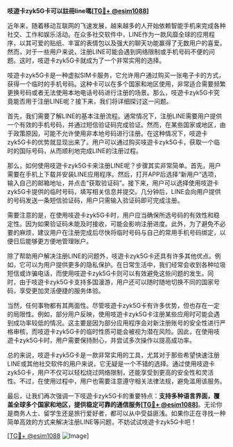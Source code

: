 **吱遊卡zyk5G卡可以註冊line嗎[[TG💪+ @esim1088](https://t.me/s/esim1088)]**

近年来，随着移动互联网的飞速发展，越来越多的人开始依赖智能手机来完成各种社交、工作和娱乐活动。在众多社交软件中，LINE作为一款风靡全球的应用程序，以其可爱的贴纸、丰富的表情包以及强大的聊天功能赢得了无数用户的喜爱。然而，对于一些用户来说，注册LINE可能会遇到网络限制或手机号码不便的问题。这时，吱遊卡zyk5G卡就成为了一个非常实用的选择。

吱遊卡zyk5G卡是一种虚拟SIM卡服务，它允许用户通过购买一张电子卡的方式，获得一个临时的手机号码。这种卡可以在多个国家和地区使用，非常适合需要频繁更换号码或者无法使用本地电话号码进行注册的场景。那么，吱遊卡zyk5G卡究竟能否用于注册LINE呢？接下来，我们将详细探讨这一问题。

首先，我们需要了解LINE的基本注册流程。通常情况下，注册LINE需要用户提供一个有效的手机号码，并通过短信验证码完成验证。然而，在某些国家或地区，由于政策原因，可能不允许使用非本地号码进行注册。在这种情况下，吱遊卡zyk5G卡的优势就显现出来了。用户可以通过购买吱遊卡zyk5G卡，获取一个临时的国际号码，从而顺利地完成LINE的注册过程。

那么，如何使用吱遊卡zyk5G卡来注册LINE呢？步骤其实非常简单。首先，用户需要在手机上下载并安装LINE应用程序。然后，打开APP后选择“新用户”选项，输入自己的邮箱地址，并点击“获取验证码”。接下来，用户可以选择使用吱遊卡zyk5G卡提供的临时号码，填写相关信息并提交。几分钟后，LINE会向用户提供的号码发送一条短信验证码，用户只需输入验证码即可完成注册。

需要注意的是，在使用吱遊卡zyk5G卡时，用户应当确保所选号码的有效性和稳定性。因为如果验证码未能及时接收，可能会影响注册进度。此外，为了避免不必要的麻烦，建议用户在注册完成后尽快将临时号码与自己的常用手机号码绑定，以便日后能够更方便地管理账户。

除了帮助用户解决注册LINE的问题外，吱遊卡zyk5G卡还具有许多其他优点。例如，它可以为用户提供更多的隐私保护。在日常生活中，我们经常会收到各种垃圾短信或诈骗电话，而使用吱遊卡zyk5G卡则可以有效避免这些问题的发生。同时，由于吱遊卡zyk5G卡支持多国漫游，用户还可以随时随地切换不同的国家号码，享受更加灵活便捷的服务体验。

当然，任何事物都有其两面性。尽管吱遊卡zyk5G卡有许多优势，但也存在一定的局限性。例如，部分用户反映，使用吱遊卡zyk5G卡注册某些应用时可能会遇到成功率较低的情况。这主要是因为部分应用程序会对新注册账号的安全性进行严格审核，而吱遊卡zyk5G卡的临时性质可能会被视为潜在风险。因此，在使用吱遊卡zyk5G卡时，用户需要保持耐心，并尝试多次操作以提高成功率。

总的来说，吱遊卡zyk5G卡是一款非常实用的工具，尤其对于那些希望快速注册LINE或其他社交软件的用户来说，它无疑是一个不错的选择。通过使用吱遊卡zyk5G卡，用户不仅可以轻松绕过网络限制，还能享受到更高的安全性和灵活性。不过，在使用过程中，用户也需要注意遵守相关法律法规，避免滥用该服务。

最后，让我们再次强调一下吱遊卡zyk5G卡的重要特点：**支持多种语言界面，覆盖全球多个国家和地区，提供稳定可靠的通信服务[[TG💪+ @esim1088](https://t.me/s/esim1088)]**。无论你是商务人士、留学生还是旅行爱好者，都可以从中受益匪浅。如果你正在寻找一种简单高效的方式来解决注册LINE等问题，不妨试试吱遊卡zyk5G卡吧！

[[TG💪+ @esim1088](https://t.me/s/esim1088) ![Image](https://i.postimg.cc/4NQfJmqS/Snipaste-2025-05-13-00-14-12.png)]
